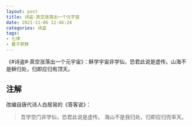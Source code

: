 ```yaml
---
layout: post
title: 诗盗·真空涨落出一个元宇宙
date: 2021-11-06 12:46:24
categories: 诗盗
tags:
- 七律
- 量子邪稣
---
```

《#诗盗#·真空涨落出一个元宇宙》：稣学宇宙非学仙，恐君此说是虚传。山海不是稣归处，归即应归有顶天。

## 注解

改编自唐代诗人白居易的《答客说》：

> 吾学空门非学仙，恐君此说是虚传。
> 海山不是我归处，归即应归兜率天。
